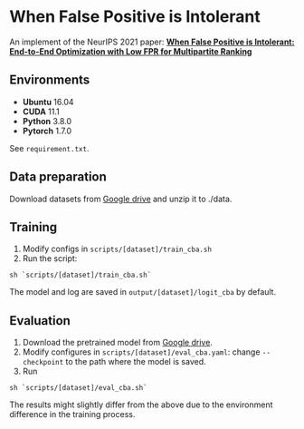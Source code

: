 # When False Positive is Intolerant

An implement of the NeurIPS 2021 paper: [**When False Positive is Intolerant: End-to-End Optimization with Low FPR for Multipartite Ranking**](https://papers.nips.cc/paper/2021/file/28267ab848bcf807b2ed53c3a8f8fc8a-Paper.pdf)

## Environments
* **Ubuntu** 16.04
* **CUDA** 11.1
* **Python** 3.8.0
* **Pytorch** 1.7.0

See `requirement.txt`.

## Data preparation
Download datasets from [Google drive](https://drive.google.com/file/d/1Ec9QoiGSp70RjPaDVptcOkvyne4VsdOg/view?usp=sharing) and unzip it to ./data.

## Training
1. Modify configs in `scripts/[dataset]/train_cba.sh`
2. Run the script:
```shell
sh `scripts/[dataset]/train_cba.sh`
```

The model and log are saved in `output/[dataset]/logit_cba` by default.

## Evaluation
1. Download the pretrained model from [Google drive](https://drive.google.com/file/d/1ERRwBDeVYm4ZxswCbgHOsfVehCF92ule/view?usp=sharing).
2. Modify configures in `scripts/[dataset]/eval_cba.yaml`: change `--checkpoint` to the path where the model is saved.
3. Run
```shell
sh `scripts/[dataset]/eval_cba.sh`
```

The results might slightly differ from the above due to the environment difference in the training process.
